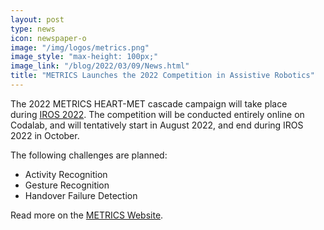 ```yaml
---
layout: post
type: news
icon: newspaper-o
image: "/img/logos/metrics.png" 
image_style: "max-height: 100px;"
image_link: "/blog/2022/03/09/News.html"
title: "METRICS Launches the 2022 Competition in Assistive Robotics"
---
```


The 2022 METRICS HEART-MET cascade campaign will take place during [IROS 2022](https://iros2022.org/program/competition/). The competition will be conducted entirely online on Codalab, and will tentatively start in August 2022, and end during IROS 2022 in October.

The following challenges are planned:
- Activity Recognition
- Gesture Recognition
- Handover Failure Detection

Read more on the [METRICS Website](https://metricsproject.eu/healthcare/2022-cascade-campaign/).
